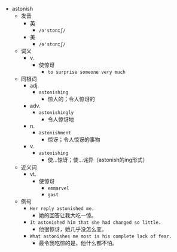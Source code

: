 - astonish
  - 发音
    - 英
      - `/ə'stɒnɪʃ/`
    - 美
      - `/ə'stɑnɪʃ/`
  - 词义
    - v.
      - 使惊讶
        - `to surprise someone very much`
  - 同根词
    - adj.
      - `astonishing`
        - 惊人的；令人惊讶的
    - adv.
      - `astonishingly`
        - 令人惊讶地
    - n.
      - `astonishment`
        - 惊讶；令人惊讶的事物
    - v.
      - `astonishing`
        - 使…惊讶；使…诧异（astonish的ing形式）
  - 近义词
    - vt.
      - 使惊讶
        - `emmarvel`
        - `gast`
  - 例句
    - `Her reply astonished me.`
      - 她的回答让我大吃一惊。
    - `It astonished him that she had changed so little.`
      - 他很惊讶，她几乎没怎么变。
    - `What astonishes me most is his complete lack of fear.`
      - 最令我吃惊的是，他什么都不怕。

